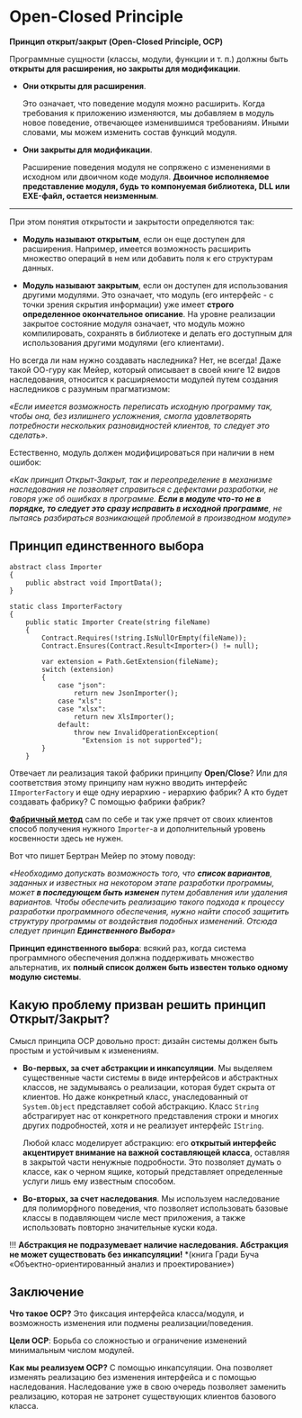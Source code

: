 # Open-Closed Principle

**Принцип открыт/закрыт (Open-Closed Principle, OCP)**

Программные сущности (классы, модули, функции и т. п.) должны быть **открыты для расширения, но закрыты для модификации**.

 - **Они открыты для расширения**.
  
      Это означает, что поведение модуля можно расширить. Когда требования к приложению изменяются, мы добавляем в модуль новое поведение, отвечающее изменившимся требованиям. Иными словами, мы можем изменить состав функций модуля.
 
 - **Они закрыты для модификации**. 
 
     Расширение поведения модуля не сопряжено с изменениями в исходном или двоичном коде модуля. **Двоичное исполняемое представление модуля, будь то компонуемая библиотека, DLL или EXE-файл, остается  неизменным**.
 ***
 
 При этом понятия открытости и закрытости определяются так:
 
  - **Модуль называют открытым**, если он еще доступен для расширения. Например, имеется возможность расширить множество операций в нем или добавить поля к его структурам данных.
  
  - **Модуль называют закрытым**, если он доступен для использования другими модулями. Это означает, что модуль (его интерфейс - с точки зрения скрытия информации) уже имеет **строго определенное окончательное описание**. На уровне реализации закрытое состояние модуля означает, что модуль можно компилировать, сохранять в библиотеке и делать его доступным для использования другими модулями (его клиентами).
  
 Но всегда ли нам нужно создавать наследника? Нет, не всегда! Даже такой ОО-гуру как Мейер, который описывает в своей книге 12 видов наследования, относится к расширяемости модулей путем создания наследников с разумным прагматизмом: 
 
 *«Если имеется возможность переписать исходную программу так, чтобы она, без излишнего усложнения, смогла удовлетворять потребности нескольких разновидностей клиентов, то следует это сделать»*.
  
 Естественно, модуль должен модифицироваться при наличии в нем ошибок: 
 
 *«Как принцип Открыт-Закрыт, так и переопределение в механизме наследования не позволяет справиться с дефектами разработки, не говоря уже об ошибках в программе. **Если в модуле что-то не в порядке, то следует это сразу исправить в исходной программе**, не пытаясь разбираться возникающей проблемой в производном модуле»*
 
 
 
 ## Принцип единственного выбора
 
 ```
 abstract class Importer
 {
     public abstract void ImportData();
 }
  
 static class ImporterFactory
 {
     public static Importer Create(string fileName)
     {
         Contract.Requires(!string.IsNullOrEmpty(fileName));
         Contract.Ensures(Contract.Result<Importer>() != null);
  
         var extension = Path.GetExtension(fileName);
         switch (extension)
         {
             case "json":
                 return new JsonImporter();
             case "xls":
             case "xlsx":
                 return new XlsImporter();
             default:
                 throw new InvalidOperationException(
                   "Extension is not supported");
         }
     }
 ```
 
 Отвечает ли реализация такой фабрики принципу **Open/Close**? Или для соответствия этому принципу нам нужно вводить интерфейс `IImporterFactory` и еще одну иерархию - иерархию фабрик? А кто будет создавать фабрику? С помощью фабрики фабрик?
 
 [**Фабричный метод**][Factory_Method] сам по себе и так уже прячет от своих клиентов способ получения нужного `Importer`-а и дополнительный уровень косвенности здесь не нужен.
 
 Вот что пишет Бертран Мейер по этому поводу: 
 
 *«Необходимо допускать возможность того, что **список вариантов**, заданных и известных на некотором этапе разработки программы, может **в последующем быть изменен** путем добавления или удаления вариантов. Чтобы обеспечить реализацию такого подхода к процессу разработки программного обеспечения, нужно найти способ защитить структуру программы от воздействия подобных изменений. Отсюда следует принцип **Единственного Выбора**»*
 
 **Принцип единственного выбора**: всякий раз, когда система программного обеспечения должна поддерживать множество альтернатив, их **полный список должен быть известен только одному модулю системы**.
 
 ## Какую проблему призван решить принцип Открыт/Закрыт?
 
 Смысл принципа OCP довольно прост: дизайн системы должен быть простым и устойчивым к изменениям.
 
  - **Во-первых, за счет абстракции и инкапсуляции**. Мы выделяем существенные части системы в виде интерфейсов и абстрактных классов, не задумываясь о реализации, которая будет скрыта от клиентов. Но даже конкретный класс, унаследованный от `System.Object` представляет собой абстракцию. Класс `String` абстрагирует нас от конкретного представления строки и многих других подробностей, хотя и не реализует интерфейс `IString`.
 
    Любой класс моделирует абстракцию: его **открытый интерфейс акцентирует внимание на важной составляющей класса**, оставляя в закрытой части ненужные подробности. Это позволяет думать о классе, как о черном ящике, который представляет определенные услуги лишь ему известным способом.
 
  - **Во-вторых, за счет наследования**. Мы используем наследование для полиморфного поведения, что позволяет использовать базовые классы в подавляющем числе мест приложения, а также использовать повторно значительные куски кода.
  
  !!!
 **Абстракция не подразумевает наличие наследования. Абстракция не может существовать без инкапсуляции!** *(книга Гради Буча «Объектно-ориентированный анализ и проектирование»)
  
 ## Заключение
 **Что такое OCP?** Это фиксация интерфейса класса/модуля, и возможность изменения или подмены реализации/поведения.
 
 **Цели OCP**: Борьба со сложностью и ограничение изменений минимальным числом модулей.
 
 **Как мы реализуем OCP?** С помощью инкапсуляции. Она позволяет изменять реализацию без изменения интерфейса и с помощью наследования. Наследование уже в свою очередь позволяет заменить реализацию, которая не затронет существующих клиентов базового класса.
 
 
 [Factory_Method]:</src/Creational/Factory_Method/Factory_Method.md>